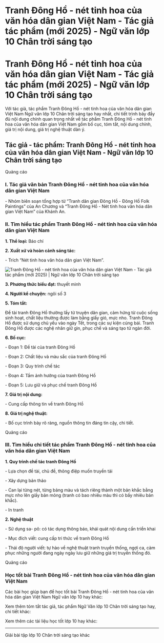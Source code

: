 # Tranh Đông Hồ - nét tinh hoa của văn hóa dân gian Việt Nam - Tác giả tác phẩm (mới 2025) - Ngữ văn lớp 10 Chân trời sáng tạo

# Tranh Đông Hồ - nét tinh hoa của văn hóa dân gian Việt Nam - Tác giả tác phẩm (mới 2025) - Ngữ văn lớp 10 Chân trời sáng tạo

Với tác giả, tác phẩm Tranh Đông Hồ - nét tinh hoa của văn hóa dân gian Việt Nam Ngữ văn lớp 10 Chân trời sáng tạo hay nhất, chi tiết trình bày đầy đủ nội dung chính quan trọng nhất về tác phẩm Tranh Đông Hồ - nét tinh hoa của văn hóa dân gian Việt Nam gồm bố cục, tóm tắt, nội dung chính, giá trị nội dung, giá trị nghệ thuật dàn ý.

## Tác giả - tác phẩm: Tranh Đông Hồ - nét tinh hoa của văn hóa dân gian Việt Nam - Ngữ văn lớp 10 Chân trời sáng tạo

Quảng cáo

### **I. Tác giả văn bản Tranh Đông Hồ - nét tinh hoa của văn hóa dân gian Việt Nam**

\- Nhóm biên soạn tổng hợp từ “Tranh dân gian Đông Hồ - Đông Hồ Folk Paintings” của An Chương và “Tranh Đông Hồ - Nét tinh hoa văn hóa dân gian Việt Nam” của Khánh An. 

### **II. Tìm hiểu tác phẩm Tranh Đông Hồ - nét tinh hoa của văn hóa dân gian Việt Nam**

**1\. Thể loại:** Báo chí

**2\. Xuất xứ và hoàn cảnh sáng tác:**

\- Trích “Nét tinh hoa văn hóa dân gian Việt Nam”.

![Tranh Đông Hồ - nét tinh hoa của văn hóa dân gian Việt Nam - Tác giả tác phẩm \(mới 2025\) | Ngữ văn lớp 10 Chân trời sáng tạo](https://vietjack.com/soan-van-lop-10-ct/images/tac-gia-tac-pham-tranh-dong-ho-net-tinh-hoa-cua-van-hoa-dan-gian-viet-nam.PNG)

**3\. Phương thức biểu đạt:** thuyết minh

**4\. Người kể chuyện:** ngôi số 3

**5\. Tóm tắt:**

Đề tài tranh Đông Hồ thường lấy từ truyện dân gian, cảm hứng từ cuộc sống sinh hoạt, chất liệu thường được làm bằng giấy gió, mực nho. Tranh Đông Hồ được sử dụng chủ yếu vào ngày Tết, trong các sự kiện cúng bái. Tranh Đông Hồ được các nghệ nhân giữ gìn, phục chế và sáng tạo từ ngàn đời.

**6\. Bố cục:**

\- Đoạn 1: Đề tài của tranh Đông Hồ

\- Đoạn 2: Chất liệu và màu sắc của tranh Đông Hồ

\- Đoạn 3: Quy trình chế tác

\- Đoạn 4: Tầm ảnh hưởng của tranh Đông Hồ

\- Đoạn 5: Lưu giữ và phục chế tranh Đông Hồ

**7\. Giá trị nội dung:**

\- Cung cấp thông tin về tranh Đông Hồ

**8\. Giá trị nghệ thuật:**

\- Bố cục trình bày rõ ràng, nguồn thông tin đáng tin cậy, chi tiết.

Quảng cáo

### **III. Tìm hiểu chi tiết tác phẩm Tranh Đông Hồ - nét tinh hoa của văn hóa dân gian Việt Nam**

**1\. Quy trình chế tác tranh Đông Hồ**

\- Lựa chọn đề tài, chủ đề, thông điệp muốn truyền tải

\- Xây dựng bản thảo

\- Can lại từng nét, từng bảng màu và tách riêng thành một bản khắc bằng mực nho lên giấy bản mỏng (tranh có bao nhiêu màu thì có bấy nhiêu bản khắc).

\- In tranh

**2\. Nghệ thuật**

\- Sử dụng sa- pô: có tác dụng thông báo, khái quát nội dung cần triển khai

\- Mục đích viết: cung cấp tri thức về tranh Đông Hồ

\- Thái độ người viết: tự hào về nghệ thuật tranh truyền thống, ngợi ca, cảm phục những người đang ngày ngày lưu giữ những giá trị truyền thống đó.

Quảng cáo

### **Học tốt bài Tranh Đông Hồ - nét tinh hoa của văn hóa dân gian Việt Nam**

Các bài học giúp bạn để học tốt bài Tranh Đông Hồ - nét tinh hoa của văn hóa dân gian Việt Nam Ngữ văn lớp 10 hay khác:

Xem thêm tóm tắt tác giả, tác phẩm Ngữ Văn lớp 10 Chân trời sáng tạo hay, chi tiết khác:

Xem thêm các tài liệu học tốt lớp 10 hay khác:

* * *

Giải bài tập lớp 10 Chân trời sáng tạo khác
